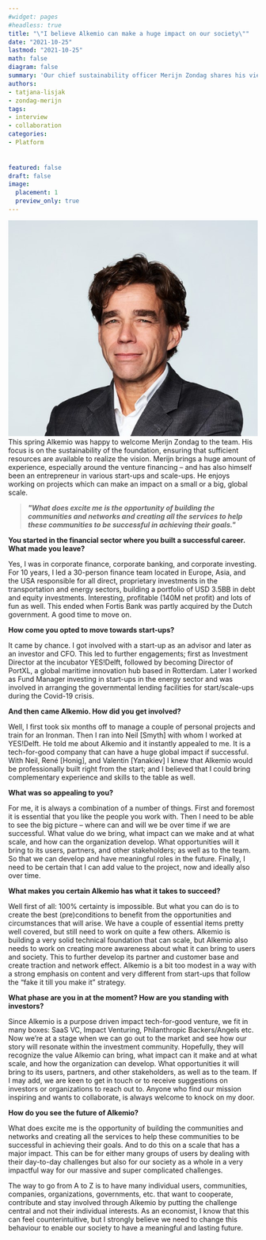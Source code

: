 ```yaml
---
#widget: pages
#headless: true
title: "\"I believe Alkemio can make a huge impact on our society\""
date: "2021-10-25"
lastmod: "2021-10-25"
math: false
diagram: false
summary: 'Our chief sustainability officer Merijn Zondag shares his view on the value and opportunities our platform can bring to its users, partners, stakeholders, and society.'
authors:
- tatjana-lisjak
- zondag-merijn
tags:
- interview
- collaboration
categories:
- Platform


featured: false
draft: false
image:
  placement: 1
  preview_only: true
---
```

![](./header.jpg)
This spring Alkemio was happy to welcome Merijn Zondag to the team. His focus is on the sustainability of the foundation, ensuring that sufficient resources are available to realize the vision. Merijn brings a huge amount of experience, especially around the venture financing – and has also himself been an entrepreneur in various start-ups and scale-ups. He enjoys working on projects which can make an impact on a small or a big, global scale.


>   
> **_"What does excite me is the opportunity of building the communities and networks and creating all the services to help these communities to be successful in achieving their goals."_**
> 

**You started in the financial sector where you built a successful career. What made you leave?**

Yes, I was in corporate finance, corporate banking, and corporate investing. For 10 years, I led a 30-person finance team located in Europe, Asia, and the USA responsible for all direct, proprietary investments in the transportation and energy sectors, building a portfolio of USD 3.5BB in debt and equity investments. Interesting, profitable (140M net profit) and lots of fun as well. This ended when Fortis Bank was partly acquired by the Dutch government. A good time to move on.

**How come you opted to move towards start-ups?**

It came by chance. I got involved with a start-up as an advisor and later as an investor and CFO. This led to further engagements; first as Investment Director at the incubator YES!Delft, followed by becoming Director of PortXL, a global maritime innovation hub based in Rotterdam. Later I worked as Fund Manager investing in start-ups in the energy sector and was involved in arranging the governmental lending facilities for start/scale-ups during the Covid-19 crisis.

**And then came Alkemio. How did you get involved?**

Well, I first took six months off to manage a couple of personal projects and train for an Ironman. Then I ran into Neil [Smyth] with whom I worked at YES!Delft. He told me about Alkemio and it instantly appealed to me. It is a tech-for-good company that can have a huge global impact if successful. With Neil, René [Honig], and Valentin [Yanakiev] I knew that Alkemio would be professionally built right from the start; and I believed that I could bring complementary experience and skills to the table as well.

**What was so appealing to you?**

For me, it is always a combination of a number of things. First and foremost it is essential that you like the people you work with. Then I need to be able to see the big picture – where can and will we be over time if we are successful. What value do we bring, what impact can we make and at what scale, and how can the organization develop. What opportunities will it bring to its users, partners, and other stakeholders; as well as to the team. So that we can develop and have meaningful roles in the future. Finally, I need to be certain that I can add value to the project, now and ideally also over time.

**What makes you certain Alkemio has what it takes to succeed?**

Well first of all: 100% certainty is impossible. But what you can do is to create the best (pre)conditions to benefit from the opportunities and circumstances that will arise. We have a couple of essential items pretty well covered, but still need to work on quite a few others. Alkemio is building a very solid technical foundation that can scale, but Alkemio also needs to work on creating more awareness about what it can bring to users and society. This to further develop its partner and customer base and create traction and network effect. Alkemio is a bit too modest in a way with a strong emphasis on content and very different from start-ups that follow the “fake it till you make it” strategy.

**What phase are you in at the moment? How are you standing with investors?**

Since Alkemio is a purpose driven impact tech-for-good venture, we fit in many boxes: SaaS VC, Impact Venturing, Philanthropic Backers/Angels etc. Now we’re at a stage when we can go out to the market and see how our story will resonate within the investment community. Hopefully, they will recognize the value Alkemio can bring, what impact can it make and at what scale, and how the organization can develop. What opportunities it will bring to its users, partners, and other stakeholders, as well as to the team. If I may add, we are keen to get in touch or to receive suggestions on investors or organizations to reach out to. Anyone who find our mission inspiring and wants to collaborate, is always welcome to knock on my door. 
 
**How do you see the future of Alkemio?**

What does excite me is the opportunity of building the communities and networks and creating all the services to help these communities to be successful in achieving their goals. And to do this on a scale that has a major impact. This can be for either many groups of users by dealing with their day-to-day challenges but also for our society as a whole in a very impactful way for our massive and super complicated challenges. 


The way to go from A to Z is to have many individual users, communities, companies, organizations, governments, etc. that want to cooperate, contribute and stay involved through Alkemio by putting the challenge central and not their individual interests. As an economist, I know that this can feel counterintuitive, but I strongly believe we need to change this behaviour to enable our society to have a meaningful and lasting future.

